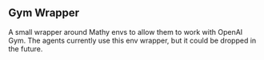 ## Gym Wrapper

A small wrapper around Mathy envs to allow them to work with OpenAI Gym. The agents currently
use this env wrapper, but it could be dropped in the future.
